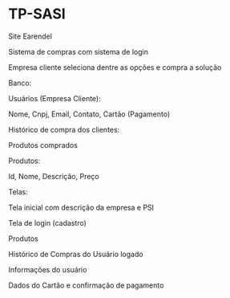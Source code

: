 # TP-SASI
Site Earendel

Sistema de compras com sistema de login

Empresa cliente seleciona dentre as opções e compra a solução

Banco:

Usuários (Empresa Cliente):

Nome, Cnpj, Email, Contato, Cartão (Pagamento)

Histórico de compra dos clientes:

Produtos comprados

Produtos:

Id, Nome, Descrição, Preço

Telas:

Tela inicial com descrição da empresa e PSI

Tela de login (cadastro)

Produtos

Histórico de Compras do Usuário logado

Informações do usuário

Dados do Cartão e confirmação de pagamento
